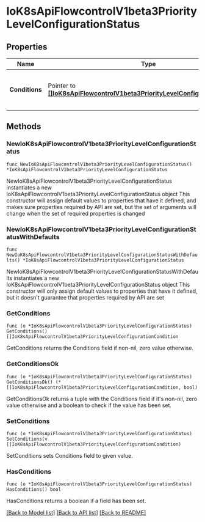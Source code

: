 # IoK8sApiFlowcontrolV1beta3PriorityLevelConfigurationStatus

## Properties

Name | Type | Description | Notes
------------ | ------------- | ------------- | -------------
**Conditions** | Pointer to [**[]IoK8sApiFlowcontrolV1beta3PriorityLevelConfigurationCondition**](IoK8sApiFlowcontrolV1beta3PriorityLevelConfigurationCondition.md) | &#x60;conditions&#x60; is the current state of \&quot;request-priority\&quot;. | [optional] 

## Methods

### NewIoK8sApiFlowcontrolV1beta3PriorityLevelConfigurationStatus

`func NewIoK8sApiFlowcontrolV1beta3PriorityLevelConfigurationStatus() *IoK8sApiFlowcontrolV1beta3PriorityLevelConfigurationStatus`

NewIoK8sApiFlowcontrolV1beta3PriorityLevelConfigurationStatus instantiates a new IoK8sApiFlowcontrolV1beta3PriorityLevelConfigurationStatus object
This constructor will assign default values to properties that have it defined,
and makes sure properties required by API are set, but the set of arguments
will change when the set of required properties is changed

### NewIoK8sApiFlowcontrolV1beta3PriorityLevelConfigurationStatusWithDefaults

`func NewIoK8sApiFlowcontrolV1beta3PriorityLevelConfigurationStatusWithDefaults() *IoK8sApiFlowcontrolV1beta3PriorityLevelConfigurationStatus`

NewIoK8sApiFlowcontrolV1beta3PriorityLevelConfigurationStatusWithDefaults instantiates a new IoK8sApiFlowcontrolV1beta3PriorityLevelConfigurationStatus object
This constructor will only assign default values to properties that have it defined,
but it doesn't guarantee that properties required by API are set

### GetConditions

`func (o *IoK8sApiFlowcontrolV1beta3PriorityLevelConfigurationStatus) GetConditions() []IoK8sApiFlowcontrolV1beta3PriorityLevelConfigurationCondition`

GetConditions returns the Conditions field if non-nil, zero value otherwise.

### GetConditionsOk

`func (o *IoK8sApiFlowcontrolV1beta3PriorityLevelConfigurationStatus) GetConditionsOk() (*[]IoK8sApiFlowcontrolV1beta3PriorityLevelConfigurationCondition, bool)`

GetConditionsOk returns a tuple with the Conditions field if it's non-nil, zero value otherwise
and a boolean to check if the value has been set.

### SetConditions

`func (o *IoK8sApiFlowcontrolV1beta3PriorityLevelConfigurationStatus) SetConditions(v []IoK8sApiFlowcontrolV1beta3PriorityLevelConfigurationCondition)`

SetConditions sets Conditions field to given value.

### HasConditions

`func (o *IoK8sApiFlowcontrolV1beta3PriorityLevelConfigurationStatus) HasConditions() bool`

HasConditions returns a boolean if a field has been set.


[[Back to Model list]](../README.md#documentation-for-models) [[Back to API list]](../README.md#documentation-for-api-endpoints) [[Back to README]](../README.md)


